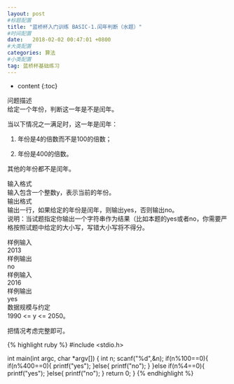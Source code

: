 ```yaml
---
layout: post
#标题配置
title: "蓝桥杯入门训练 BASIC-1.闰年判断（水题）"
#时间配置
date:   2018-02-02 00:47:01 +0800
#大类配置
categories: 算法
#小类配置
tag: 蓝桥杯基础练习
---
```


* content
{:toc}
 

    
问题描述   
给定一个年份，判断这一年是不是闰年。   

当以下情况之一满足时，这一年是闰年： 
  
1. 年份是4的倍数而不是100的倍数；  
  
2. 年份是400的倍数。  

其他的年份都不是闰年。  

输入格式  
输入包含一个整数y，表示当前的年份。  
输出格式  
输出一行，如果给定的年份是闰年，则输出yes，否则输出no。  
说明：当试题指定你输出一个字符串作为结果（比如本题的yes或者no，你需要严格按照试题中给定的大小写，写错大小写将不得分。  

样例输入  
2013  
样例输出  
no  
样例输入  
2016  
样例输出  
yes  
数据规模与约定  
1990 <= y <= 2050。  
  
  
  
  

把情况考虑完整即可。
  
  
  
  
  
{% highlight ruby %}
#include <stdio.h>

int main(int argc, char *argv[]) {
	int n;
	scanf("%d",&n);
	if(n%100==0){
		if(n%400==0){
			printf("yes");
		}else{
			printf("no");
		}
	}else if(n%4==0){
		printf("yes");
	}else{
		printf("no");
	}
	return 0;
}
{% endhighlight %}